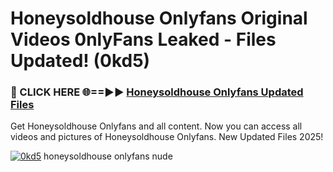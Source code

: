# Honeysoldhouse Onlyfans Original Videos 0nlyFans Leaked - Files Updated! (0kd5)

<h3>🔴 CLICK HERE 🌐==►► <a href="https://tinyurl.com/x26r9saj" rel="nofollow">Honeysoldhouse Onlyfans Updated Files</a></h3>

Get Honeysoldhouse Onlyfans and all content. Now you can access all videos and pictures of Honeysoldhouse Onlyfans. New Updated Files 2025!

[![0kd5](https://i.imgur.com/LkgZPqh.gif)](https://tinyurl.com/x26r9saj)
honeysoldhouse onlyfans nude